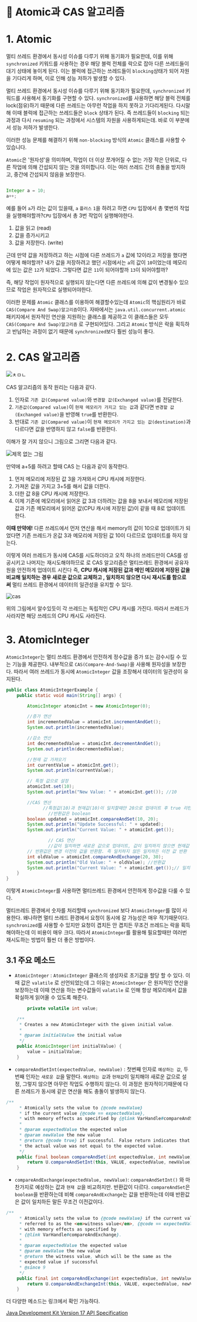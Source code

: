 
# **📌** Atomic과 CAS 알고리즘

# 1. Atomic

멀티 쓰레드 환경에서 동시성 이슈를 다루기 위해 동기화가 필요한데, 이를 위해 `synchronized` 키워드를 사용하는 경우 해당 블럭 전체를 락으로 잡아 다른 쓰레드들이 대기 상태에 놓이게 된다. 이는 블럭에 접근하는 쓰레드들이 `blocking`상태가 되어 자원을 기다리게 하며, 이로 인해 성능 저하가 발생할 수 있다.

멀티 쓰레드 환경에서 동시성 이슈를 다루기 위해 동기화가 필요한데, `synchronized` 키워드를 사용해서 동기화를 구현할 수 있다. `synchronized`를 사용하면 해당 블럭 전체를 lock(점유)하기 때문에 다른 쓰레드는 아무런 작업을 하지 못하고 기다리게된다. 다시말해 이때 블럭에 접근하는 쓰레드들은 `block` 상태가 된다. 즉 쓰레드들이 `blocking` 되는 과정과 다시 `resuming` 되는 과정에서 시스템의 자원을 사용하게되는데. 바로 이 부분에서 성능 저하가 발생한다.

이러한 성능 문제를 해결하기 위해 `non-blocking` 방식의 `Atomic` 클래스를 사용할 수 있습니다.

`Atomic`은 '원자성'을 의미하며, 작업이 더 이상 쪼개어질 수 없는 가장 작은 단위로, 다른 작업에 의해 간섭되지 않는 것을 의미합니다. 이는 여러 쓰레드 간의 충돌을 방지하고, 중간에 간섭되지 않음을 보장한다.

```java

Integer a = 10;
a++;
```

예를 들어  `a`가 라는 값이 있을때, `a` `플러스` `1`을 하려고 하면 `CPU` 입장에서 총 몇번의 작업을 실행해야할까?`CPU` 입장에서 총 3번 작업이 실행해야한다.

1. 값을 읽고 (read)
2. 값을 증가시키고
3. 값을 저장한다. (write)

근데 만약 값을 저장하려고 하는 시점에 다른 쓰레드가 `a` 값에 12이라고 저장을 했다면 어떻게 해야할까? 내가 값을 저장하려고 했던 시점에서는 `a`의 값이 `10`이었는데 메모리에 있는 값은 `12`가 되었다. 그렇다면 값은 `11`이 되어야할까 `13`이 되어야할까?

즉, 해당 작업이 원자적으로 실행되지 않는다면 다른 쓰레드에 의해 값이 변경될수 있으므로 작업은 원자적으로 실행되어야한다.

이러한 문제를 `Atomic` 클래스를 이용하여 해결할수있는데  `Atomic`의 핵심원리가 바로 `CAS(Compare And Swap)알고리즘`이다.  자바에서는 `java.util.concurrent.atomic` 패키지에서 원자적인 연산을 지원하는 클래스를 제공하고 이 클래스들은 모두 `CAS(Compare And Swap)알고리즘` 로 구현되어있다. 그리고 `Atomic` 방식은 락을 획득하고 반납하는 과정이 없기 때문에 `synchronized`보다 훨씬 성능이 좋다.

# 2. CAS 알고리즘

![ㅊㅁㄴ](https://github.com/princenim/TIL/assets/59499600/75ef1587-b711-4711-a658-0b199c0925cd)

CAS 알고리즘의 동작 원리는 다음과 같다.

1. 인자로 `기존 값(Compared value)`와 `변경할 값(Exchanged value)`를 전달한다.
2. `기존값(Compared value)`이 `현재 메모리가 가지고 있는 값`과 같다면 `변경할 값(Exchanged value)`을 반영해 `true`를 반환한다.
3. 반대로 `기존 값(Compared value)`이 `현재 메모리가 가지고 있는 값(destination)`과 다르다면 값을 반영하지 않고 `false`를 반환한다.

이해가 잘 가지 않으니 그림으로 그리면 다음과 같다.

![제목 없는 그림](https://github.com/princenim/TIL/assets/59499600/5ce4ca8f-b007-450d-a68a-57fc89d74c6d)

만약에 a+5를 하려고 할때 CAS 는 다음과 같이 동작한다.

1. 먼저 메모리에 저장된 값 3을 가져와서 CPU 캐시에 저장한다.
2. 가져온 값을 가지고 3+5를 해서 값을 더한다.
3. 더한 값 8을 CPU 캐시에 저장한다.
4. 이제 기존에 메모리에서 읽어온 값 3과 더하려는 값을 8을 보내서 메모리에 저장된 값과 기존 메모리에서 읽어온 값(CPU 캐시에 저장된 값)이 같을 때 8로 업데이트 한다.

**이때 만약에!** 다른 쓰레드에서 먼저 연산을 해서 memory의 값이 10으로 업데이트가 되었다면 기존 쓰레드가 온값 3과 메모리에 저장된 값 10이 다르므로 업데이트를 하지 않는다.

이렇게 여러 쓰레드가 동시에 CAS를 시도하더라고 오직 하나의 쓰레드만이 CAS를 성공시키고 나머지는 재시도해야하므로 로 CAS 알고리즘은 멀티쓰레드 환경에서 공유자원을 안전하게 업데이트 시킨다 즉, **CPU 캐시에 저장된 값과 메인 메모리에 저장된 값을 비교해 일치하는 경우 새로운 값으로 교체하고 , 일치하지 않으면 다시 재시도를 함으로써**  멀티 쓰레드 환경에서 데이터의 일관성을 유지할 수 있다.

![cas](https://github.com/princenim/TIL/assets/59499600/4a119b34-86d8-4b9d-a2d0-7f98696a510e)

위의 그림에서 알수있듯이 각 쓰레드는 독립적인 CPU 캐시를 가진다. 따라서 쓰레드가 사라지면 해당 쓰레드의 CPU 캐시도 사라진다.

# 3. AtomicInteger

`AtomicInteger`는  멀티 쓰레드 환경에서 안전하게 정수값을 증가 또는 감수시킬 수 있는 기능을 제공한다. 내부적으로 `CAS(Compare-And-Swap)`을 사용해 원자성을 보장한다. 따라서 여러 쓰레드가 동시에 `AtomicInteger` 값을 조장해서 데이터의 일관성이 유지된다.

```java
public class AtomicIntegerExample {
    public static void main(String[] args) {

        AtomicInteger atomicInt = new AtomicInteger(0);

        //증가 연산
        int incrementedValue = atomicInt.incrementAndGet();
        System.out.println(incrementedValue);

        //감소 연산
        int decrementedValue = atomicInt.decrementAndGet();
        System.out.println(decrementedValue);

        //현재 값 가져오기
        int currentValue = atomicInt.get();
        System.out.println(currentValue);

        // 특정 값으로 설정
        atomicInt.set(10);
        System.out.println("New Value: " + atomicInt.get()); //10

        //CAS 연산
			  //특정값(10)과 현재값(10)이 일치할때만 20으로 업데이트 후 true 리턴 
				//반환값은 boolean
        boolean updated = atomicInt.compareAndSet(10, 20);
        System.out.println("Update Successful: " + updated);
        System.out.println("Current Value: " + atomicInt.get());

				// CAS 연산
				//값이 일치하면 새로운 값으로 업데이트, 값이 일치하지 않으면 현재값 유지
        // 반환값은 변경 이전의 값을 반환함. 즉 일치하지 않든 일치하든 이전 값 반환
        int oldValue = atomicInt.compareAndExchange(20, 30);
        System.out.println("Old Value: " + oldValue); //반환값
        System.out.println("Current Value: " + atomicInt.get());// 일치하면 30으로 업데이트
    }
}
```

이렇게 `AtomicInteger`를 사용하면 멀티쓰레드 환경에서 안전하게 정수값을 다룰 수 있다.

멀티쓰레드 환경에서 숫자를 처리할때 `synchronized` 보다 `AtomicInteger`를 많이 사용한다. 왜나하면 멀티 쓰레드 환경에서 요청이 동시에 갈 가능성은 매우 적기때문이다.   `synchronized`를 사용할 수 있지만 요청이 겹치든 안 겹치든 무조건 쓰레드는 락을 획득해야하는데 이 비용이 매우 크다. 따라서 `AtomicInteger`를 활용해 필요할때만 여러번 재시도하는 방법이 훨씬 더 좋은 방법이다.

## 3.1 주요 메소드

- `AtomicInteger` : `AtomicInteger` 클래스의 생성자로 초기값을 할당 할 수 있다. 이때 값은 `valatile` 로 선언되었는데 그 이유는 `AtomicInteger` 은 원자적인 연산을 보장하는데 이때 연산을 하는 변수값들이 `valatile` 로 인해 항상 메모리에서 값을 확실하게 읽어올 수 있도록 해준다.

```java
		private volatile int value;

    /**
     * Creates a new AtomicInteger with the given initial value.
     *
     * @param initialValue the initial value
     */
    public AtomicInteger(int initialValue) {
        value = initialValue;
    }
```

- `compareAndSetInt(expectedValue, newValue)` : 첫번째 인자로 `예상하는 값`, 두번째 인자는  `새로운 값`을 말한다.  `예상하는 값`과 `현재값`이 일치해야 새로운 값으로 설정, 그렇지 않으면 아무런 작업도 수행하지 않는다. 이 과정은 원자적이기때문에 다른 쓰레드가 동시에 같은 연산을 해도 충돌이 발생하지 않는다.

```java
/**
     * Atomically sets the value to {@code newValue}
     * if the current value {@code == expectedValue},
     * with memory effects as specified by {@link VarHandle#compareAndSet}.
     *
     * @param expectedValue the expected value
     * @param newValue the new value
     * @return {@code true} if successful. False return indicates that
     * the actual value was not equal to the expected value.
     */
    public final boolean compareAndSet(int expectedValue, int newValue) {
        return U.compareAndSetInt(this, VALUE, expectedValue, newValue);
    }
```

- `compareAndExchange(expectedValue, newValue)`: `compareAndSetInt()` 와 마찬가지로 예상하는 값과 `현재 값`을 비교하지만. 반환값이 다르다. `compareAndSet`은 `boolean`을 반환하는데 비해 `compareAndExchange`는 값을 반환하는데 이때 반환값은 값이 일치하든 말든 무조건 이전값이다.

```java
/**
     * Atomically sets the value to {@code newValue} if the current value,
     * referred to as the <em>witness value</em>, {@code == expectedValue},
     * with memory effects as specified by
     * {@link VarHandle#compareAndExchange}.
     *
     * @param expectedValue the expected value
     * @param newValue the new value
     * @return the witness value, which will be the same as the
     * expected value if successful
     * @since 9
     */
    public final int compareAndExchange(int expectedValue, int newValue) {
        return U.compareAndExchangeInt(this, VALUE, expectedValue, newValue);
    }
```

더 다양한 메소드는 링크에서 확인 가능하다.


[Java Development Kit Version 17 API Specification](https://docs.oracle.com/en/java/javase/17/docs/api/java.base/java/util/concurrent/atomic/AtomicInteger.html)